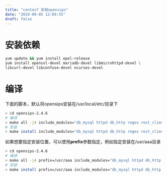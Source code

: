 ```yaml
---
title: "centos7 安装opensips"
date: "2019-09-05 12:09:35"
draft: false
---
```



# 安装依赖
```bash
yum update && yum install epel-release
yum install openssl-devel mariadb-devel libmicrohttpd-devel \
libcurl-devel libconfuse-devel ncurses-devel 
```



# 编译

下面的脚本，默认将opensips安装在/usr/local/etc/目录下

```bash
> cd opensips-2.4.6
# 编译
> make all -j4 include_modules="db_mysql httpd db_http regex rest_client carrierroute dialplan"
# 安装
> make install include_modules="db_mysql httpd db_http regex rest_client carrierroute dialplan"
```

如果想要指定安装位置，可以使用**prefix**参数指定，例如指定安装在/usr/aaa目录

```bash
> cd opensips-2.4.6
# 编译
> make all -j4 prefix=/usr/aaa include_modules="db_mysql httpd db_http regex rest_client carrierroute dialplan"
# 安装
> make install prefix=/usr/aaa include_modules="db_mysql httpd db_http regex rest_client carrierroute dialplan"
```


